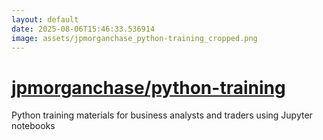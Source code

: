 ```yaml
---
layout: default
date: 2025-08-06T15:46:33.536914
image: assets/jpmorganchase_python-training_cropped.png
---
```


# [jpmorganchase/python-training](https://github.com/jpmorganchase/python-training)

Python training materials for business analysts and traders using Jupyter notebooks
